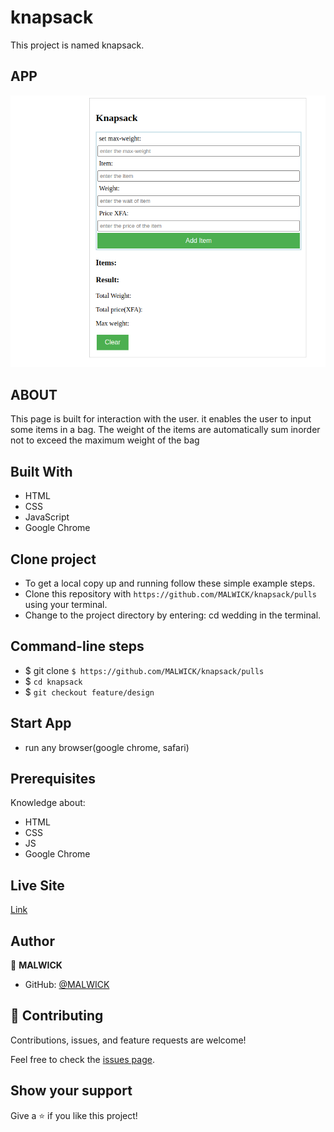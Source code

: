 # knapsack

This project is named knapsack.

## APP

![knapsack](assest/images/knapsack.png)

## ABOUT

This page is built for interaction with the user. it enables
the user to input some items in a bag. The weight of  the items
are automatically sum inorder not to exceed the maximum weight of the bag

## Built With

- HTML
- CSS
- JavaScript
- Google Chrome

## Clone project

- To get a local copy up and running follow these simple example steps.
- Clone this repository with
`https://github.com/MALWICK/knapsack/pulls` using your terminal.
- Change to the project directory by entering: cd wedding in the terminal.

## Command-line steps

- $ git clone `$ https://github.com/MALWICK/knapsack/pulls`
- $ `cd knapsack`
- $ `git checkout feature/design`

## Start App

- run any browser(google chrome, safari)

## Prerequisites

Knowledge about:

- HTML
- CSS
- JS
- Google Chrome

## Live Site

[Link]( https://malwick.github.io/knapsack/)

## Author

👤 **MALWICK**

- GitHub: [@MALWICK](https://github.com/MALWICK)

## 🤝 Contributing

Contributions, issues, and feature requests are welcome!

Feel free to check the [issues page](https://github.com/MALWICK/knapsack/issues).

## Show your support

Give a ⭐️ if you like this project!